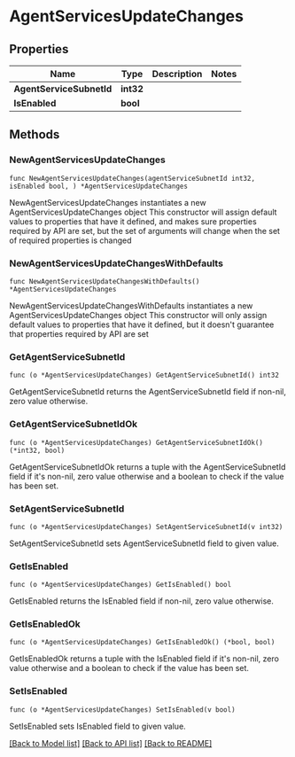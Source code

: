 # AgentServicesUpdateChanges

## Properties

Name | Type | Description | Notes
------------ | ------------- | ------------- | -------------
**AgentServiceSubnetId** | **int32** |  | 
**IsEnabled** | **bool** |  | 

## Methods

### NewAgentServicesUpdateChanges

`func NewAgentServicesUpdateChanges(agentServiceSubnetId int32, isEnabled bool, ) *AgentServicesUpdateChanges`

NewAgentServicesUpdateChanges instantiates a new AgentServicesUpdateChanges object
This constructor will assign default values to properties that have it defined,
and makes sure properties required by API are set, but the set of arguments
will change when the set of required properties is changed

### NewAgentServicesUpdateChangesWithDefaults

`func NewAgentServicesUpdateChangesWithDefaults() *AgentServicesUpdateChanges`

NewAgentServicesUpdateChangesWithDefaults instantiates a new AgentServicesUpdateChanges object
This constructor will only assign default values to properties that have it defined,
but it doesn't guarantee that properties required by API are set

### GetAgentServiceSubnetId

`func (o *AgentServicesUpdateChanges) GetAgentServiceSubnetId() int32`

GetAgentServiceSubnetId returns the AgentServiceSubnetId field if non-nil, zero value otherwise.

### GetAgentServiceSubnetIdOk

`func (o *AgentServicesUpdateChanges) GetAgentServiceSubnetIdOk() (*int32, bool)`

GetAgentServiceSubnetIdOk returns a tuple with the AgentServiceSubnetId field if it's non-nil, zero value otherwise
and a boolean to check if the value has been set.

### SetAgentServiceSubnetId

`func (o *AgentServicesUpdateChanges) SetAgentServiceSubnetId(v int32)`

SetAgentServiceSubnetId sets AgentServiceSubnetId field to given value.


### GetIsEnabled

`func (o *AgentServicesUpdateChanges) GetIsEnabled() bool`

GetIsEnabled returns the IsEnabled field if non-nil, zero value otherwise.

### GetIsEnabledOk

`func (o *AgentServicesUpdateChanges) GetIsEnabledOk() (*bool, bool)`

GetIsEnabledOk returns a tuple with the IsEnabled field if it's non-nil, zero value otherwise
and a boolean to check if the value has been set.

### SetIsEnabled

`func (o *AgentServicesUpdateChanges) SetIsEnabled(v bool)`

SetIsEnabled sets IsEnabled field to given value.



[[Back to Model list]](../README.md#documentation-for-models) [[Back to API list]](../README.md#documentation-for-api-endpoints) [[Back to README]](../README.md)


